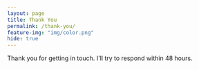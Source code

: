 ```yaml
---
layout: page
title: Thank You
permalink: /thank-you/
feature-img: "img/color.png"
hide: true
---
```


Thank you for getting in touch. I'll try to respond within 48 hours.
